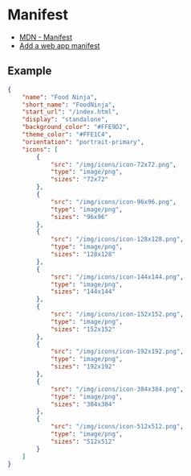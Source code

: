 # Manifest

- [MDN - Manifest](https://developer.mozilla.org/en-US/docs/Web/Manifest)
- [Add a web app manifest](https://web.dev/articles/add-manifest)

## Example

```json
{
	"name": "Food Ninja",
	"short_name": "FoodNinja",
	"start_url": "/index.html",
	"display": "standalone",
	"background_color": "#FFE9D2",
	"theme_color": "#FFE1C4",
	"orientation": "portrait-primary",
	"icons": [
		{
			"src": "/img/icons/icon-72x72.png",
			"type": "image/png",
			"sizes": "72x72"
		},
		{
			"src": "/img/icons/icon-96x96.png",
			"type": "image/png",
			"sizes": "96x96"
		},
		{
			"src": "/img/icons/icon-128x128.png",
			"type": "image/png",
			"sizes": "128x128"
		},
		{
			"src": "/img/icons/icon-144x144.png",
			"type": "image/png",
			"sizes": "144x144"
		},
		{
			"src": "/img/icons/icon-152x152.png",
			"type": "image/png",
			"sizes": "152x152"
		},
		{
			"src": "/img/icons/icon-192x192.png",
			"type": "image/png",
			"sizes": "192x192"
		},
		{
			"src": "/img/icons/icon-384x384.png",
			"type": "image/png",
			"sizes": "384x384"
		},
		{
			"src": "/img/icons/icon-512x512.png",
			"type": "image/png",
			"sizes": "512x512"
		}
	]
}
```
